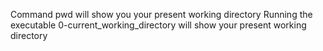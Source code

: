 Command pwd will show you your present working directory
Running the executable 0-current_working_directory will show your present working directory
